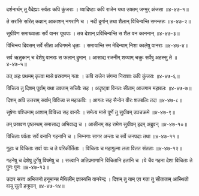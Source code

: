 दर्शनार्थम् तु वैदेह्याः सर्वतः कपि कुंजराः ।
व्यादिष्टाः कपि राजेन यथा उक्तम् जग्मुर् अंजसा ॥४-४७-१॥

ते सरांसि सरित् कक्षान् आकाशम् नगराणि च ।
नदी दुर्गान् तथा शैलान् विचिन्वन्ति समन्ततः ॥४-४७-२॥

सुग्रीवेण समाख्याताः सर्वे वानर यूथपाः ।
तत्र देशान् प्रविचिन्वन्ति स शैल वन काननान् ॥४-४७-३॥

विचिन्त्य दिवसम् सर्वे सीता अधिगमने धृताः ।
समायान्ति स्म मेदिन्याम् निशा कालेषु वानराः ॥४-४७-४॥

सर्व ऋतुकान् च देशेषु वानराः स फलान् द्रुमान् ।
आसाद्य रजनीम् शय्याम् चक्रुः सर्वेषु अहस्सु ते ॥४-४७-५॥

तत् अहः प्रथमम् कृत्वा मासे प्रस्रवणम् गताः ।
कपि राजेन संगम्य निराशाः कपि कुंजराः ॥४-४७-६॥

विचित्य तु दिशम् पूर्वाम् यथा उक्ताम् सचिवैः सह ।
अदृष्ट्वा विनतः सीताम् आजगाम महाबलः ॥४-४७-७॥

दिशम् अपि उत्तराम् सर्वाम् विविच्य स महाकपिः ।
आगतः सह सैन्येन वीरः शतबलिः तदा ॥४-४७-८॥

सुषेणः पश्चिमाम् आशाम् विविच्य सह वानरैः ।
समेत्य मासे पूर्णे तु सुग्रीवम् उपचक्रमे ॥४-४७-९॥

तम् प्रस्रवण पृष्ठस्थम् समासाद्य अभिवाद्य च ।
आसीनम् सह रामेण सुग्रीवम् इदम् अब्रुवन् ॥४-४७-१०॥

विचिताः पर्वताः सर्वे वनानि गहनानि च ।
निम्नगाः सागर अन्ताः च सर्वे जनपदाः तथा ॥४-४७-११॥

गुहाः च विचिताः सर्वा याः च ते परिकीर्तिताः ।
विचिताः च महागुल्मा लता वितत संतताः ॥४-४७-१२॥

गहनेषु च देशेषु दुर्गेषु विषमेषु च ।
सत्त्वानि अतिप्रमाणानि विचितानि हतानि च ।ये चैव गहना देशा विचिताः ते पुनः पुनः ॥४-४७-१३॥

उदार सत्त्व अभिजनो हनूमान्स मैथिलीम् ज्ञास्यसि वानरेन्द्र ।
दिशम् तु याम् एव गता तु सीताताम् आस्थितो वायु सुतो हनूमान् ॥४-४७-१४॥

